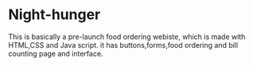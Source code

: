 # Night-hunger
This is basically a pre-launch food ordering webiste, which is made with HTML,CSS and Java script.
it has buttons,forms,food ordering and bill counting page and interface.
